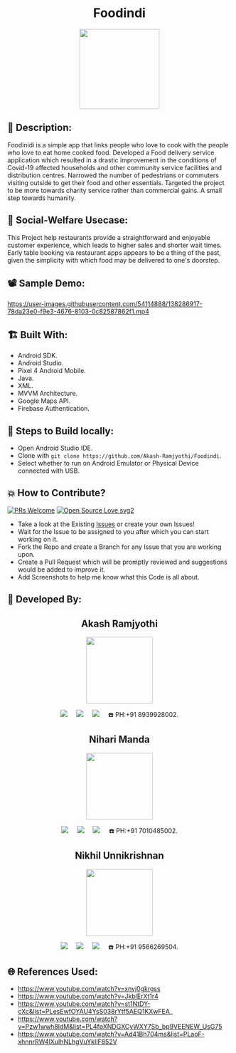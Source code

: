 <h1 align="center">Foodindi</h1>

<p align="center">
<img src="https://user-images.githubusercontent.com/54114888/138283151-4eaf3f35-8a09-4c7a-b7a6-50e288dcd68f.png" width="180" height="180">
</p>

## 📜 Description:
Foodinidi is a simple app that links people who love to cook with the people who love to eat home cooked food. Developed a Food delivery service application which resulted in a drastic improvement in the conditions of Covid-19 affected households and other community service facilities and distribution centres. Narrowed the number of pedestrians or commuters visiting outside to get their food and other essentials. Targeted the project to be more towards charity service rather than commercial gains. A small step towards humanity.

## 🌳 Social-Welfare Usecase:
This Project help restaurants provide a straightforward and enjoyable customer experience, which leads to higher sales and shorter wait times. Early table booking via restaurant apps appears to be a thing of the past, given the simplicity with which food may be delivered to one's doorstep.

## 📽 Sample Demo:
https://user-images.githubusercontent.com/54114888/138286917-78da23e0-f9e3-4676-8103-0c82587862f1.mp4

## 🏗 Built With:
 - Android SDK.
 - Android Studio.
 - Pixel 4 Android Mobile.
 - Java.
 - XML.
 - MVVM Architecture.
 - Google Maps API.
 - Firebase Authentication.

## 🧪 Steps to Build locally:
- Open Android Studio IDE.
- Clone with `git clone https://github.com/Akash-Ramjyothi/Foodindi`.
- Select whether to run on Android Emulator or Physical Device connected with USB.

## 💥 How to Contribute?

[![PRs Welcome](https://img.shields.io/badge/PRs-welcome-brightgreen.svg?style=flat-square)](http://makeapullrequest.com)
[![Open Source Love svg2](https://badges.frapsoft.com/os/v2/open-source.svg?v=103)](https://github.com/ellerbrock/open-source-badges/) 

- Take a look at the Existing [Issues](https://github.com/Akash-Ramjyothi/Foodindi/issues) or create your own Issues!
- Wait for the Issue to be assigned to you after which you can start working on it.
- Fork the Repo and create a Branch for any Issue that you are working upon.
- Create a Pull Request which will be promptly reviewed and suggestions would be added to improve it.
- Add Screenshots to help me know what this Code is all about.

## 👦 Developed By:
<h2 align="center">Akash Ramjyothi</h2>
<p align="center">
  <a href="https://github.com/Akash-Ramjyothi"><img src="https://avatars.githubusercontent.com/u/54114888?v=4" width=150px height=150px /></a> 
    
<p align="center">
  <a target="_blank"href="https://www.linkedin.com/in/akash-ramjyothi/"><img src="https://img.shields.io/badge/linkedin-%230077B5.svg?&style=for-the-badge&logo=linkedin&logoColor=white" /></a>&nbsp;&nbsp;&nbsp;&nbsp;
  <a href="mailto:akash.ramjyothi@gmail.com?subject=Hello%20Akash,%20From%20Github"><img src="https://img.shields.io/badge/gmail-%23D14836.svg?&style=for-the-badge&logo=gmail&logoColor=white" /></a>&nbsp;&nbsp;&nbsp;&nbsp;
  <a href="https://www.instagram.com/akash.ramjyothi/"><img src="https://img.shields.io/badge/instagram-%23D14836.svg?&style=for-the-badge&logo=instagram&logoColor=pink" /></a>&nbsp;&nbsp;&nbsp;&nbsp;
  ☎️ PH:+91 8939928002.
</p>

<h2 align="center">Nihari Manda</h2>
<p align="center">
  <a href="https://github.com/Akash-Ramjyothi"><img src="https://media-exp1.licdn.com/dms/image/C5603AQHRQcK9Z-OZCg/profile-displayphoto-shrink_200_200/0/1633520600078?e=1640217600&v=beta&t=7gmHk3nhUHDKQ5FG7UUjbVTl-8M8e0ZjIHN8MHHwj9s" width=150px height=150px /></a> 
    
<p align="center">
  <a target="_blank"href="https://www.linkedin.com/in/nihari-manda-30394018b/?originalSubdomain=in"><img src="https://img.shields.io/badge/linkedin-%230077B5.svg?&style=for-the-badge&logo=linkedin&logoColor=white" /></a>&nbsp;&nbsp;&nbsp;&nbsp;
  <a href="mailto:itsmenihari@gmail.com?subject=Hello%20Akash,%20From%20Github"><img src="https://img.shields.io/badge/gmail-%23D14836.svg?&style=for-the-badge&logo=gmail&logoColor=white" /></a>&nbsp;&nbsp;&nbsp;&nbsp;
  <a href="https://www.instagram.com/"><img src="https://img.shields.io/badge/instagram-%23D14836.svg?&style=for-the-badge&logo=instagram&logoColor=pink" /></a>&nbsp;&nbsp;&nbsp;&nbsp;
  ☎️ PH:+91 7010485002.
</p>

<h2 align="center">Nikhil Unnikrishnan</h2>
<p align="center">
  <a href="https://github.com/Akash-Ramjyothi"><img src="https://user-images.githubusercontent.com/54114888/139796857-1df4761c-4ae4-4d32-8b5f-d3c25de5cdec.jpeg" width=150px height=150px /></a> 
    
<p align="center">
  <a target="_blank"href="https://www.linkedin.com/in/nikhil-unnikrishnan-91106115a/?originalSubdomain=in"><img src="https://img.shields.io/badge/linkedin-%230077B5.svg?&style=for-the-badge&logo=linkedin&logoColor=white" /></a>&nbsp;&nbsp;&nbsp;&nbsp;
  <a href="mailto:nu7131@srmist.edu.in?subject=Hello%20Akash,%20From%20Github"><img src="https://img.shields.io/badge/gmail-%23D14836.svg?&style=for-the-badge&logo=gmail&logoColor=white" /></a>&nbsp;&nbsp;&nbsp;&nbsp;
  <a href="https://www.instagram.com/nikhil._.unni/"><img src="https://img.shields.io/badge/instagram-%23D14836.svg?&style=for-the-badge&logo=instagram&logoColor=pink" /></a>&nbsp;&nbsp;&nbsp;&nbsp;
  ☎️ PH:+91 9566269504.
</p>

## 🌐 References Used:
- https://www.youtube.com/watch?v=xnvj0gkrgss
- https://www.youtube.com/watch?v=JkblErXt1r4
- https://www.youtube.com/watch?v=st1NtDY-cXc&list=PLesEwfOYAU4YsS038rYtf5AEQ1KXwFEA_
- https://www.youtube.com/watch?v=Pzw1wwh8ldM&list=PL4fpXNDGXCyWXY7Sb_bp9VEENEW_UsG75
- https://www.youtube.com/watch?v=Ad41Bh704ms&list=PLaoF-xhnnrRW4lXuIhNLhgVuYkIlF852V
